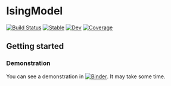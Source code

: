 # IsingModel

[![Build Status](https://github.com/Wandao123/IsingModel.jl/actions/workflows/CI.yml/badge.svg?branch=main)](https://github.com/Wandao123/IsingModel.jl/actions/workflows/CI.yml?query=branch%3Amain)
[![Stable](https://img.shields.io/badge/docs-stable-blue.svg)](https://Wandao123.github.io/IsingModel.jl/stable/)
[![Dev](https://img.shields.io/badge/docs-dev-blue.svg)](https://Wandao123.github.io/IsingModel.jl/dev)
[![Coverage](https://codecov.io/gh/Wandao123/IsingModel.jl/branch/main/graph/badge.svg)](https://codecov.io/gh/Wandao123/IsingModel.jl)

## Getting started

### Demonstration

You can see a demonstration in [![Binder](https://mybinder.org/badge_logo.svg)](https://mybinder.org/v2/gh/Wandao123/IsingModel.jl/main?labpath=demo.ipynb).
It may take some time.

